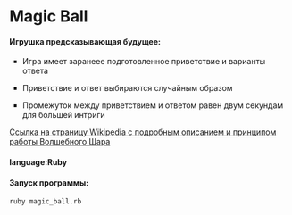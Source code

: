 <h1>Magic Ball</h1>

<h4> Игрушка предсказывающая будущее:</h4><p>
 	<ul type="square"> 
    <li>Игра имеет заранеее подготовленное приветствие и варианты ответа <p></li>
  <li><p>Приветствие и ответ выбираются случайным образом<p></li>
  <li><p>Промежуток между приветствием и ответом равен двум секундам для большей интриги<p></li>
</ul>

  
<a href="https://ru.wikipedia.org/wiki/Magic_8_ball">Ссылка на страницу Wikipedia с подробным описанием и принципом работы Волшебного Шара</a>
  
<h4><p>language:Ruby</h4>
  
  
  <h4>Запуск программы: <p></h4>
    
  </h6>

`ruby magic_ball.rb`

  </h6>
